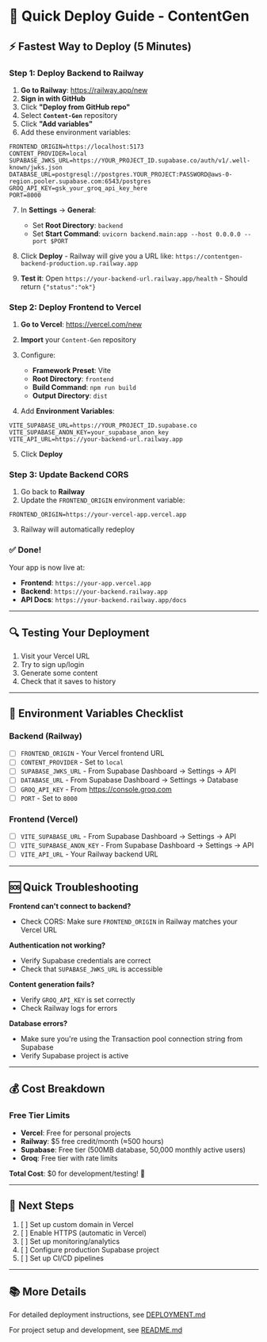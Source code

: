 # 🚀 Quick Deploy Guide - ContentGen

## ⚡ Fastest Way to Deploy (5 Minutes)

### Step 1: Deploy Backend to Railway

1. **Go to Railway**: https://railway.app/new
2. **Sign in with GitHub**
3. Click **"Deploy from GitHub repo"**
4. Select **`Content-Gen`** repository
5. Click **"Add variables"**
6. Add these environment variables:

```
FRONTEND_ORIGIN=https://localhost:5173
CONTENT_PROVIDER=local
SUPABASE_JWKS_URL=https://YOUR_PROJECT_ID.supabase.co/auth/v1/.well-known/jwks.json
DATABASE_URL=postgresql://postgres.YOUR_PROJECT:PASSWORD@aws-0-region.pooler.supabase.com:6543/postgres
GROQ_API_KEY=gsk_your_groq_api_key_here
PORT=8000
```

7. In **Settings** → **General**:
   - Set **Root Directory**: `backend`
   - Set **Start Command**: `uvicorn backend.main:app --host 0.0.0.0 --port $PORT`

8. Click **Deploy** - Railway will give you a URL like: `https://contentgen-backend-production.up.railway.app`

9. **Test it**: Open `https://your-backend-url.railway.app/health` - Should return `{"status":"ok"}`

### Step 2: Deploy Frontend to Vercel

1. **Go to Vercel**: https://vercel.com/new
2. **Import** your `Content-Gen` repository
3. Configure:
   - **Framework Preset**: Vite
   - **Root Directory**: `frontend`
   - **Build Command**: `npm run build`
   - **Output Directory**: `dist`

4. Add **Environment Variables**:

```
VITE_SUPABASE_URL=https://YOUR_PROJECT_ID.supabase.co
VITE_SUPABASE_ANON_KEY=your_supabase_anon_key
VITE_API_URL=https://your-backend-url.railway.app
```

5. Click **Deploy**

### Step 3: Update Backend CORS

1. Go back to **Railway**
2. Update the `FRONTEND_ORIGIN` environment variable:
```
FRONTEND_ORIGIN=https://your-vercel-app.vercel.app
```
3. Railway will automatically redeploy

### ✅ Done!

Your app is now live at:
- **Frontend**: `https://your-app.vercel.app`
- **Backend**: `https://your-backend.railway.app`
- **API Docs**: `https://your-backend.railway.app/docs`

---

## 🔍 Testing Your Deployment

1. Visit your Vercel URL
2. Try to sign up/login
3. Generate some content
4. Check that it saves to history

---

## 📝 Environment Variables Checklist

### Backend (Railway)
- [ ] `FRONTEND_ORIGIN` - Your Vercel frontend URL
- [ ] `CONTENT_PROVIDER` - Set to `local`
- [ ] `SUPABASE_JWKS_URL` - From Supabase Dashboard → Settings → API
- [ ] `DATABASE_URL` - From Supabase Dashboard → Settings → Database
- [ ] `GROQ_API_KEY` - From https://console.groq.com
- [ ] `PORT` - Set to `8000`

### Frontend (Vercel)
- [ ] `VITE_SUPABASE_URL` - From Supabase Dashboard → Settings → API
- [ ] `VITE_SUPABASE_ANON_KEY` - From Supabase Dashboard → Settings → API
- [ ] `VITE_API_URL` - Your Railway backend URL

---

## 🆘 Quick Troubleshooting

**Frontend can't connect to backend?**
- Check CORS: Make sure `FRONTEND_ORIGIN` in Railway matches your Vercel URL

**Authentication not working?**
- Verify Supabase credentials are correct
- Check that `SUPABASE_JWKS_URL` is accessible

**Content generation fails?**
- Verify `GROQ_API_KEY` is set correctly
- Check Railway logs for errors

**Database errors?**
- Make sure you're using the Transaction pool connection string from Supabase
- Verify Supabase project is active

---

## 💰 Cost Breakdown

### Free Tier Limits
- **Vercel**: Free for personal projects
- **Railway**: $5 free credit/month (≈500 hours)
- **Supabase**: Free tier (500MB database, 50,000 monthly active users)
- **Groq**: Free tier with rate limits

**Total Cost**: $0 for development/testing! 🎉

---

## 🎯 Next Steps

1. [ ] Set up custom domain in Vercel
2. [ ] Enable HTTPS (automatic in Vercel)
3. [ ] Set up monitoring/analytics
4. [ ] Configure production Supabase project
5. [ ] Set up CI/CD pipelines

---

## 📚 More Details

For detailed deployment instructions, see [DEPLOYMENT.md](DEPLOYMENT.md)

For project setup and development, see [README.md](README.md)
